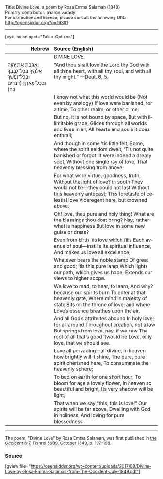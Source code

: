 <html>
<head></head>
<body>
Title: Divine Love, a poem by Rosa Emma Salaman (1848)<br />
Primary contributor: aharon.varady<br />
For attribution and license, please consult the following URL: <a href="http://opensiddur.org/?p=16381">http://opensiddur.org/?p=16381</a>
<p />
<hr />

[xyz-ihs snippet="Table-Options"]<table style="margin-left: auto; margin-right: auto;" class="draggable">
<thead><tr><th id="x" style="text-align: right;">Hebrew</th><th style="text-align: left;">Source (English)</th></tr></thead>
<tbody>
<tr><td style="vertical-align:top;">
<div class="liturgy" lang="he">

</span></div></td>
 
<td style="vertical-align:top;">
<div class="english" lang="en">
DIVINE LOVE.
</div></td></tr>


<tr><td style="vertical-align:top;">
<div class="liturgy" lang="he">
וְאָהַבְתָּ אֵת יְהוָה אֱלֹהֶיךָ 
בְּכָל־לְבָבְךָ 
וּבְכָל־נַפְשְׁךָ 
וּבְכָל־מְאֹדֶךָ׃ <span class="citation">(דברים ו:ה)</span>
</span></div></td>
 
<td style="vertical-align:top;">
<div class="english" lang="en">
“And thou shalt love the Lord thy God 
with all thine heart, 
with all thy soul, 
and with all thy might.” —Deut. 6, 5.
</div></td></tr>


<tr><td style="vertical-align:top;">
<div class="liturgy" lang="he">

</span></div></td>
 
<td style="vertical-align:top;">
<div class="english" lang="en">
I know not what this world would be 
(Not even by analogy)
If love were banished, for a time, 
To other realm, or other clime; 
</div></td></tr>


<tr><td style="vertical-align:top;">
<div class="liturgy" lang="he">

</span></div></td>
 
<td style="vertical-align:top;">
<div class="english" lang="en">
But no, it is not bound by space, 
But with illimitable grace,
Glides through all worlds, and lives in all;
All hearts and souls it does enthrall;
</div></td></tr>


<tr><td style="vertical-align:top;">
<div class="liturgy" lang="he">

</span></div></td>
 
<td style="vertical-align:top;">
<div class="english" lang="en">
And though in some ‘tis little felt,
Some, where the spirit seldom dwelt,
‘Tis not quite banished or forgot:
It were indeed a dreary spot,
Without one single ray of love,
That heavenly blessing from above!
</div></td></tr>


<tr><td style="vertical-align:top;">
<div class="liturgy" lang="he">

</span></div></td>
 
<td style="vertical-align:top;">
<div class="english" lang="en">
For what were virtue, goodness, truth,
Without the light of love? in sooth
They would not be—they could not last
Without this heavenly antepast;
This foretaste of celestial love
Viceregent here, but crowned above.
</div></td></tr>


<tr><td style="vertical-align:top;">
<div class="liturgy" lang="he">

</span></div></td>
 
<td style="vertical-align:top;">
<div class="english" lang="en">
Oh! love, thou pure and holy thing!
What are the blessings thou dost bring?
Nay, rather what is happiness
But love in some new guise or dress?
</div></td></tr>


<tr><td style="vertical-align:top;">
<div class="liturgy" lang="he">

</span></div></td>
 
<td style="vertical-align:top;">
<div class="english" lang="en">
Even from birth ‘tis love which fills
Each avenue of soul—instills
Its spiritual influence,
And makes us love all excellence;
</div></td></tr>


<tr><td style="vertical-align:top;">
<div class="liturgy" lang="he">

</span></div></td>
 
<td style="vertical-align:top;">
<div class="english" lang="en">
Whatever bears the noble stamp
Of great and good; ‘tis this pure lamp
Which lights our path, which gives us hope,
Extends our views to higher scope.
</div></td></tr>


<tr><td style="vertical-align:top;">
<div class="liturgy" lang="he">

</span></div></td>
 
<td style="vertical-align:top;">
<div class="english" lang="en">
We love to read, to hear, to learn,
And why? because our spirits burn
To enter at that heavenly gate,
Where mind in majesty of state
Sits on the throne of love; and where
Love’s essence breathes upon the air.
</div></td></tr>


<tr><td style="vertical-align:top;">
<div class="liturgy" lang="he">

</span></div></td>
 
<td style="vertical-align:top;">
<div class="english" lang="en">
And all God’s attributes abound
In holy love; for all around
Throughout creation, not a law
But springs from love, nay, if we saw
The root of all that’s good ‘twould be
Love, only love, that we should see.
</div></td></tr>


<tr><td style="vertical-align:top;">
<div class="liturgy" lang="he">

</span></div></td>
 
<td style="vertical-align:top;">
<div class="english" lang="en">
Love all pervading—all divine,
In heaven how brightly will it shine,
The pure, pure spirit cherished here,
To consummate the heavenly sphere;
</div></td></tr>


<tr><td style="vertical-align:top;">
<div class="liturgy" lang="he">

</span></div></td>
 
<td style="vertical-align:top;">
<div class="english" lang="en">
To bud on earth for one short hour,
To bloom for age a lovely flower,
In heaven so beautiful and bright,
Its very shadow will be light,
</div></td></tr>


<tr><td style="vertical-align:top;">
<div class="liturgy" lang="he">

</span></div></td>
 
<td style="vertical-align:top;">
<div class="english" lang="en">
That when we say “this, this is love!”
Our spirits will be far above,
Dwelling with God in holiness,
And loving for pure blessedness.
</div></td></tr>
</tbody></table>

<hr />

The poem, "Divine Love" by Rosa Emma Salaman, was first published in <a href="http://web.nli.org.il/sites/JPress/English/Pages/The-Occident-and-American-Jewish-Advocate.aspx">the <em>Occident</em> 6:7, Tishrei 5609, October 1849</a>, p. 197-198.

<h3>Source</h3>

[gview file="https://opensiddur.org/wp-content/uploads/2017/08/Divine-Love-by-Rosa-Emma-Salaman-from-The-Occident-July-1849.pdf"]
</body>
</html>